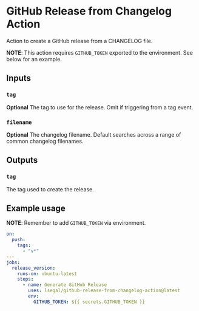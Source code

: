 # GitHub Release from Changelog Action

Action to create a GitHub release from a CHANGELOG file.

**NOTE**: This action requires `GITHUB_TOKEN` exported to the environment. See
below for an example.

## Inputs

### `tag`

**Optional** The tag to use for the release. Omit if triggering from a tag event.

### `filename`

**Optional** The changelog filename. Default searches across a range of
common changelog filenames.

## Outputs

### `tag`

The tag used to create the release.

## Example usage

**NOTE**: Remember to add `GITHUB_TOKEN` via environment.

```yaml
on:
  push:
    tags:
      - "v*"
---
jobs:
  release_version:
    runs-on: ubuntu-latest
    steps:
      - name: Generate GitHub Release
        uses: lsegal/github-release-from-changelog-action@latest
        env:
          GITHUB_TOKEN: ${{ secrets.GITHUB_TOKEN }}
```
